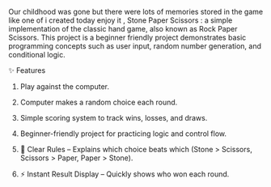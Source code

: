 
Our childhood was gone but there were lots of memories stored in the game like one of i created today enjoy it , 
 Stone Paper Scissors :
 a simple implementation of the classic hand game, also known as Rock Paper Scissors. This project is a beginner friendly project demonstrates basic programming concepts such as user input, random number generation, and conditional logic.

✨ Features

1. Play against the computer.


2. Computer makes a random choice each round.


3. Simple scoring system to track wins, losses, and draws.


4. Beginner-friendly project for practicing logic and control flow.
 
5. 📝 Clear Rules – Explains which choice beats which (Stone > Scissors, Scissors > Paper, Paper > Stone).

6. ⚡ Instant Result Display – Quickly shows who won each round.

